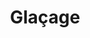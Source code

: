 ---
layout: recette
categories: [recettes]
hidden: true
lang: fr
sitemap: true
title: Glaçage
type: sucre
recettes:
   Cream Cheese:
    ingredients: 
      - nom: cream cheese
        qte: 150
        unite: gr
        variable: true
      - nom: sucre glace
        qte: 60
        unite: gr
      - nom: beurre
        qte: 50
        unite: gr
      - nom: vanille liquide
    preconditions:
      - Le cream cheese et le beurre doivent être à température ambiante
    etapes:
      - label: Préparation
        details:
          - Mélanger le beurre et le cream cheese au batteur électrique
          - Ajouter la moitié du sucre glace
          - Battre jusqu'à incorporation du sucre
          - Répéter avec le sucre restant
   Rhum:
    ingredients: 
      - nom: rhum brun
        qte: 10
        unite: gr
      - nom: sucre glace
        qte: 50
        unite: gr
        variable: true
    etapes:
     - label: Préparation
       details:
        - Verser le sucre glace dans un bol
        - Ajouter le rhum
        - Mélanger
        - Ajouter un peu d'eau si le mélange est trop dense
   Rocher:
    ingredients: 
      - nom: noisettes
        qte: 75
        unite: gr
      - nom: chocolat noir
        qte: 170
        unite: gr
        variable: true
      - nom: huile de pépins de raisin
        qte: 20
        unite: gr
    etapes:
     - label: Préparation
       details:
        - Concasser les noisettes
        - Torrefier 10 min 170°C
        - Faire fondre le chocolat
        - Incorporer l'huile
        - Ajouter les noisettes
---